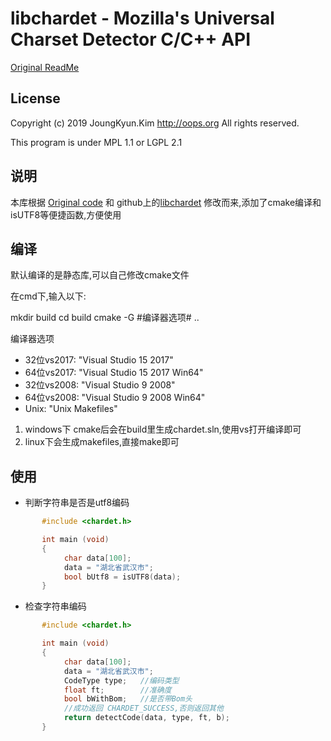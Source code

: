 libchardet - Mozilla's Universal Charset Detector C/C++ API
===
[Original ReadMe](./README.orig.md)
## License
Copyright (c) 2019 JoungKyun.Kim <http://oops.org> All rights reserved.

This program is under MPL 1.1 or LGPL 2.1

## 说明
本库根据  [Original code](http://lxr.mozilla.org/seamonkey/source/extensions/universalchardet/) 和 github上的[libchardet](https://github.com/Joungkyun/libchardet) 修改而来,添加了cmake编译和isUTF8等便捷函数,方便使用

## 编译
默认编译的是静态库,可以自己修改cmake文件

在cmd下,输入以下:

 mkdir build
 cd build
 cmake -G #编译器选项# ..

编译器选项

 * 32位vs2017:  "Visual Studio 15 2017"
 * 64位vs2017:  "Visual Studio 15 2017 Win64"
 * 32位vs2008:  "Visual Studio 9 2008"
 * 64位vs2008:  "Visual Studio 9 2008 Win64"
 * Unix:        "Unix Makefiles"
 
 1. windows下 cmake后会在build里生成chardet.sln,使用vs打开编译即可
 2. linux下会生成makefiles,直接make即可
 
## 使用

* 判断字符串是否是utf8编码
```c
       #include <chardet.h>

       int main (void) 
       {
            char data[100];
            data = "湖北省武汉市";
            bool bUtf8 = isUTF8(data);
       }
```
* 检查字符串编码
```c
       #include <chardet.h>

       int main (void) 
       {
            char data[100];
            data = "湖北省武汉市";
            CodeType type;   //编码类型
            float ft;        //准确度
            bool bWithBom;   //是否带Bom头
            //成功返回 CHARDET_SUCCESS,否则返回其他
            return detectCode(data, type, ft, b);
       }
```